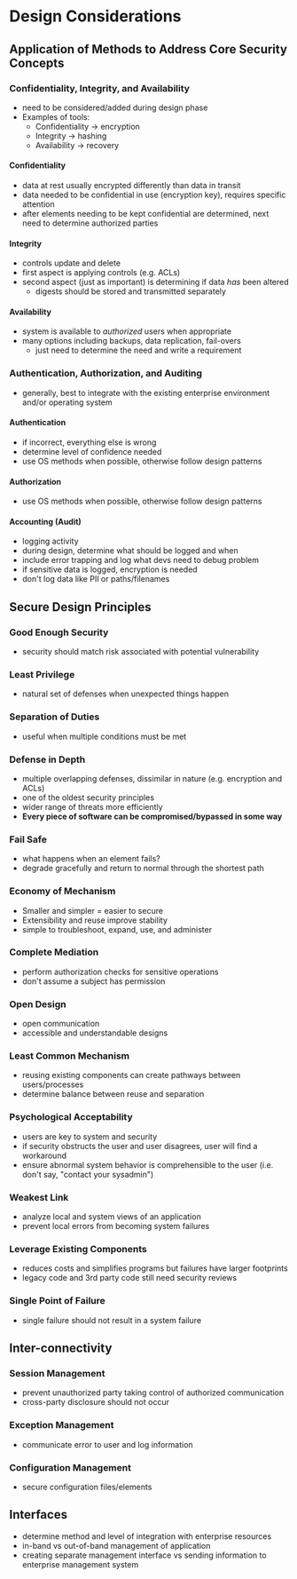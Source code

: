 # Design Considerations

## Application of Methods to Address Core Security Concepts

### Confidentiality, Integrity, and Availability

- need to be considered/added during design phase
- Examples of tools:
  - Confidentiality -> encryption
  - Integrity -> hashing
  - Availability -> recovery

#### Confidentiality

- data at rest usually encrypted differently than data in transit
- data needed to be confidential in use (encryption key), requires specific attention
- after elements needing to be kept confidential are determined, next need to determine authorized parties

#### Integrity

- controls update and delete
- first aspect is applying controls (e.g. ACLs)
- second aspect (just as important) is determining if data _has_ been altered
  - digests should be stored and transmitted separately

#### Availability

- system is available to _authorized_ users when appropriate
- many options including backups, data replication, fail-overs
  - just need to determine the need and write a requirement

### Authentication, Authorization, and Auditing

- generally, best to integrate with the existing enterprise environment and/or operating system

#### Authentication

- if incorrect, everything else is wrong
- determine level of confidence needed
- use OS methods when possible, otherwise follow design patterns

#### Authorization

- use OS methods when possible, otherwise follow design patterns

#### Accounting (Audit)

- logging activity
- during design, determine what should be logged and when
- include error trapping and log what devs need to debug problem
- if sensitive data is logged, encryption is needed
- don't log data like PII or paths/filenames

## Secure Design Principles

### Good Enough Security

- security should match risk associated with potential vulnerability

### Least Privilege

- natural set of defenses when unexpected things happen

### Separation of Duties

- useful when multiple conditions must be met

### Defense in Depth

- multiple overlapping defenses, dissimilar in nature (e.g. encryption and ACLs)
- one of the oldest security principles
- wider range of threats more efficiently
- **Every piece of software can be compromised/bypassed in some way**

### Fail Safe

- what happens when an element fails?
- degrade gracefully and return to normal through the shortest path

### Economy of Mechanism

- Smaller and simpler = easier to secure
- Extensibility and reuse improve stability
- simple to troubleshoot, expand, use, and administer

### Complete Mediation

- perform authorization checks for sensitive operations
- don't assume a subject has permission

### Open Design

- open communication
- accessible and understandable designs

### Least Common Mechanism

- reusing existing components can create pathways between users/processes
- determine balance between reuse and separation

### Psychological Acceptability

- users are key to system and security
- if security obstructs the user and user disagrees, user will find a workaround
- ensure abnormal system behavior is comprehensible to the user (i.e. don't say, "contact your sysadmin")

### Weakest Link

- analyze local and system views of an application
- prevent local errors from becoming system failures

### Leverage Existing Components

- reduces costs and simplifies programs but failures have larger footprints
- legacy code and 3rd party code still need security reviews

### Single Point of Failure

- single failure should not result in a system failure

## Inter-connectivity

### Session Management

- prevent unauthorized party taking control of authorized communication
- cross-party disclosure should not occur

### Exception Management

- communicate error to user and log information

### Configuration Management

- secure configuration files/elements

## Interfaces

- determine method and level of integration with enterprise resources
- in-band vs out-of-band management of application
- creating separate management interface vs sending information to enterprise management system
